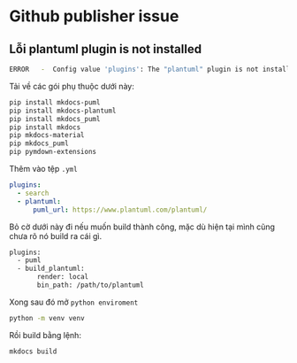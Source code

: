 # Github publisher issue

## Lỗi plantuml plugin is not installed

```bash
ERROR   -  Config value 'plugins': The "plantuml" plugin is not installed
```

Tải về các gói phụ thuộc dưới này:

```bash
pip install mkdocs-puml
pip install mkdocs-plantuml
pip install mkdocs_puml
pip install mkdocs
pip mkdocs-material
pip mkdocs_puml
pip pymdown-extensions
```

Thêm vào tệp `.yml`

```yml
plugins:
  - search
  - plantuml:
      puml_url: https://www.plantuml.com/plantuml/
```

Bỏ cờ dưới này đi nếu muốn build thành công, mặc dù hiện tại mình cũng chưa rõ nó build ra cái gì.

```bash
plugins:
  - puml
  - build_plantuml:
       render: local
       bin_path: /path/to/plantuml
```

Xong sau đó mở `python enviroment`

```bash
python -m venv venv
```

Rồi build bằng lệnh:

```bash
mkdocs build
```